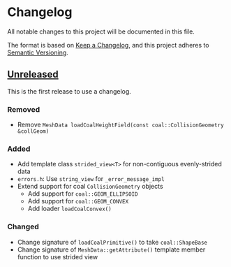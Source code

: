 # Changelog

All notable changes to this project will be documented in this file.

The format is based on [Keep a Changelog](https://keepachangelog.com/en/1.1.0/),
and this project adheres to [Semantic Versioning](https://semver.org/spec/v2.0.0.html).

## [Unreleased]

This is the first release to use a changelog.

### Removed

- Remove `MeshData loadCoalHeightField(const coal::CollisionGeometry &collGeom)`

### Added

- Add template class `strided_view<T>` for non-contiguous evenly-strided data
- `errors.h`: Use `string_view` for `_error_message_impl`
- Extend support for coal `CollisionGeometry` objects
  - Add support for `coal::GEOM_ELLIPSOID`
  - Add support for `coal::GEOM_CONVEX`
  - Add loader `loadCoalConvex()`

### Changed

- Change signature of `loadCoalPrimitive()` to take `coal::ShapeBase`
- Change signature of `MeshData::getAttribute()` template member function to use strided view



[Unreleased]: https://github.com/Simple-Robotics/candlewick/compare/v0.0.5...HEAD
